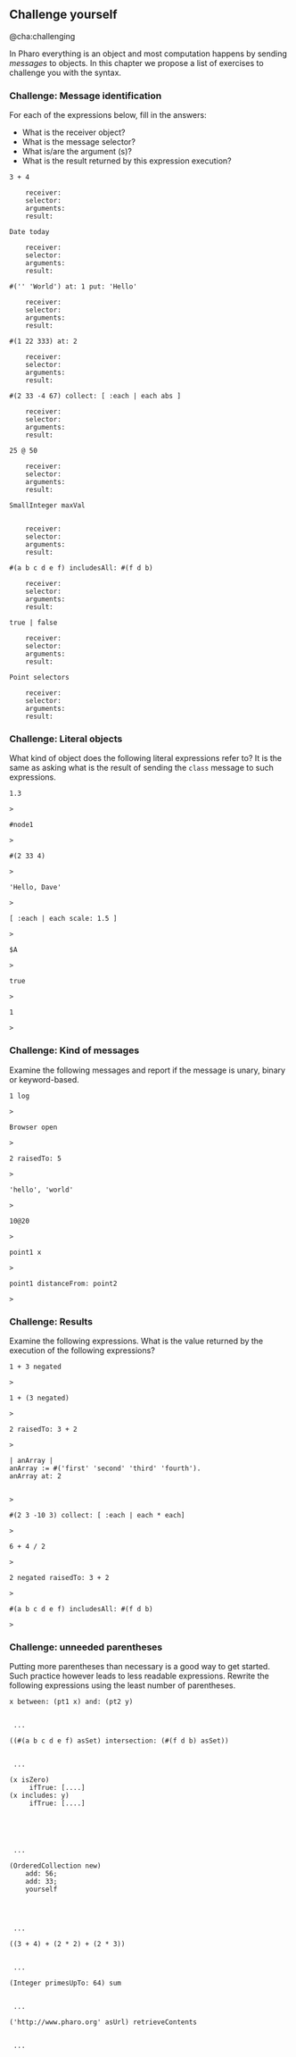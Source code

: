 ## Challenge yourself@cha:challengingIn Pharo everything is an object and most computation happens by sending  _messages_ to objects. In this chapter we propose a list of exercises to challenge you with the syntax.### Challenge: Message identificationFor each of the expressions below, fill in the answers:- What is the receiver object?- What is the message selector?- What is/are the argument \(s\)?- What is the result returned by this expression execution?```3 + 4

	receiver: 
	selector:
	arguments:
	result:``````Date today

	receiver: 
	selector:
	arguments:
	result:``````#('' 'World') at: 1 put: 'Hello'

	receiver: 
	selector:
	arguments:
	result:``````#(1 22 333) at: 2

	receiver: 
	selector:
	arguments:
	result:``````#(2 33 -4 67) collect: [ :each | each abs ]

	receiver: 
	selector:
	arguments:
	result:``````25 @ 50

	receiver: 
	selector:
	arguments:
	result:``````SmallInteger maxVal


	receiver: 
	selector:
	arguments:
	result:``````#(a b c d e f) includesAll: #(f d b)

	receiver: 
	selector:
	arguments:
	result:``````true | false

	receiver: 
	selector:
	arguments:
	result:``````Point selectors

	receiver: 
	selector:
	arguments:
	result:```### Challenge: Literal objectsWhat kind of object does the following literal expressions refer to? It is the same as asking what is the result of sending the `class` message to such expressions. ```1.3

>``````#node1

>``````#(2 33 4)

>``````'Hello, Dave'

>``````[ :each | each scale: 1.5 ]

>``````$A 

>``````true

>``````1

>```### Challenge: Kind of messagesExamine the following messages and report if the message is unary, binary or keyword-based.```1 log

>``````Browser open

>``````2 raisedTo: 5

>``````'hello', 'world'

>``````10@20

>``````point1 x

> ``````point1 distanceFrom: point2

>```### Challenge: ResultsExamine the following expressions. What is the value returned by the execution of the following expressions?```1 + 3 negated

>``````1 + (3 negated)

>``````2 raisedTo: 3 + 2

>``````| anArray |
anArray := #('first' 'second' 'third' 'fourth').
anArray at: 2


> ``````#(2 3 -10 3) collect: [ :each | each * each]

>``````6 + 4 / 2

>``````2 negated raisedTo: 3 + 2

>``````#(a b c d e f) includesAll: #(f d b)

>```### Challenge: unneeded parentheses Putting more  parentheses than necessary is  a good way  to get started. Such  practice however leads to  less readable expressions. Rewrite the following expressions using the least number of parentheses. ```x between: (pt1 x) and: (pt2 y)


 ...``````((#(a b c d e f) asSet) intersection: (#(f d b) asSet))


 ...``````(x isZero)
     ifTrue: [....]
(x includes: y)
     ifTrue: [....]
	 




 ...``````(OrderedCollection new)
    add: 56; 
    add: 33; 
    yourself




 ...``````((3 + 4) + (2 * 2) + (2 * 3))


 ...``````(Integer primesUpTo: 64) sum


 ...``````('http://www.pharo.org' asUrl) retrieveContents


 ...```